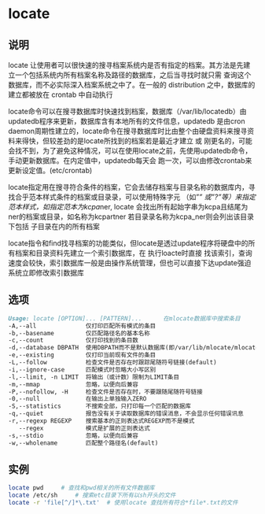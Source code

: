# **locate**

## 说明

locate 让使用者可以很快速的搜寻档案系统内是否有指定的档案。其方法是先建立一个包括系统内所有档案名称及路径的数据库，之后当寻找时就只需
查询这个数据库，而不必实际深入档案系统之中了。在一般的 distribution 之中，数据库的建立都被放在 crontab 中自动执行

locate命令可以在搜寻数据库时快速找到档案，数据库（/var/lib/locatedb）由updatedb程序来更新，数据库含有本地所有的文件信息，updatedb
是由cron daemon周期性建立的，locate命令在搜寻数据库时比由整个由硬盘资料来搜寻资料来得快，但较差劲的是locate所找到的档案若是最近才建立
或 刚更名的，可能会找不到，为了避免这种情况，可以在使用locate之前，先使用updatedb命令，手动更新数据库。在内定值中，updatedb每天会
跑一次，可以由修改crontab来更新设定值。(etc/crontab)

locate指定用在搜寻符合条件的档案，它会去储存档案与目录名称的数据库内，寻找合乎范本样式条件的档案或目录录，可以使用特殊字元
（如”*” 或”?”等）来指定范本样式，如指定范本为kcpa*ner, locate 会找出所有起始字串为kcpa且结尾为ner的档案或目录，如名称为kcpartner
若目录录名称为kcpa_ner则会列出该目录下包括 子目录在内的所有档案

locate指令和find找寻档案的功能类似，但locate是透过update程序将硬盘中的所有档案和目录资料先建立一个索引数据库，在 执行loacte时直接
找该索引，查询速度会较快，索引数据库一般是由操作系统管理，但也可以直接下达update强迫系统立即修改索引数据库

## 选项

```markdown
Usage: locate [OPTION]... [PATTERN]...      在mlocate数据库中搜索条目
-A,--all              仅打印匹配所有模式的条目
-b,--basename         仅匹配路径名的基本名称
-c,--count            仅打印找到的条目数
-d,--database DBPATH  使用DBPATH而不是默认数据库(即/var/lib/mlocate/mlocate.db)
-e,--existing         仅打印当前现有文件的条目
-L,--follow           检查文件是否存在时跟踪尾随符号链接(default)
-i,--ignore-case      匹配模式时忽略大小写区别
-l,--limit, -n LIMIT  将输出（或计数）限制为LIMIT条目
-m,--mmap             忽略，以便向后兼容
-P,--nofollow, -H     检查文件是否存在时，不要跟随尾随符号链接
-0,--null             在输出上单独输入ZERO
-S,--statistics       不搜索全部，只打印每一个匹配的数据库
-q,--quiet            报告没有关于读取数据库的错误消息，不会显示任何错误讯息
-r,--regexp REGEXP    搜索基本的正则表达式REGEXP而不是模式
   --regex            模式是扩展的正则表达式
-s,--stdio            忽略，以便向后兼容
-w,--wholename        匹配整个路径名(default)

```

## 实例

```bash
locate pwd     # 查找和pwd相关的所有文件数据库
locate /etc/sh     # 搜索etc目录下所有以sh开头的文件
locate -r 'file[^/]*\.txt'  # 使用locate 查找所有符合*file*.txt的文件
```
